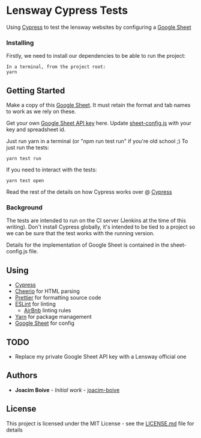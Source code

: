 # Lensway Cypress Tests

Using [Cypress](https://www.cypress.io) to test the lensway websites by configuring a [Google Sheet](https://docs.google.com/spreadsheets/d/1OFArx_Ilp7QZxFnc23_lbMBYaihtY118n7qSZaJPfGo/edit?usp=sharing)


### Installing


Firstly, we need to install our dependencies to be able to run the project:
```
In a terminal, from the project root:
yarn

```


## Getting Started

Make a copy of this [Google Sheet](https://docs.google.com/spreadsheets/d/1OFArx_Ilp7QZxFnc23_lbMBYaihtY118n7qSZaJPfGo/edit?usp=sharing).
It must retain the format and tab names to work as we rely on these.

Get your own [Google Sheet API key](https://developers.google.com/sheets/api/guides/authorizing#APIKey) here.
Update [sheet-config.js](sheet-config.js) with your key and spreadsheet id.

Just run yarn in a terminal (or "npm run test run" if you're old school ;)
To just run the tests:
```
yarn test run
```

If you need to interact with the tests:
```
yarn test open
```

Read the rest of the details on how Cypress works over @ [Cypress](https://www.cypress.io)


### Background

The tests are intended to run on the CI server (Jenkins at the time of this writing).
Don't install Cypress globally, it's intended to be tied to a project so we can be sure that the test works with the running version.

Details for the implementation of Google Sheet is contained in the sheet-config.js file.


## Using

* [Cypress](https://www.cypress.io)
* [Cheerio](https://github.com/cheeriojs/cheerio) for HTML parsing
* [Prettier](https://github.com/prettier/prettier) for formatting source code
* [ESLint](https://eslint.org) for linting
  * [AirBnb](https://github.com/airbnb/javascript/tree/master/packages/eslint-config-airbnb) linting rules
* [Yarn](https://yarnpkg.com) for package management
* [Google Sheet](https://www.google.com/sheets/about/) for config

## TODO

* Replace my private Google Sheet API key with a Lensway official one

## Authors

* **Joacim Boive** - *Initial work* - [joacim-boive](https://github.com/joacim-boive)


## License

This project is licensed under the MIT License - see the [LICENSE.md](LICENSE.md) file for details